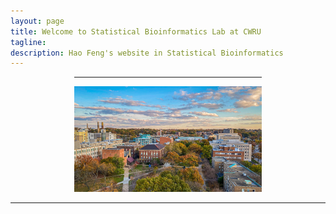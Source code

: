 ```yaml
---
layout: page
title: Welcome to Statistical Bioinformatics Lab at CWRU
tagline: 
description: Hao Feng's website in Statistical Bioinformatics
---
```

<div class="jumbotron">
 

<div style="max-width: 300px;margin-left: auto ; margin-right: auto ;">



---

<div class="container">


<a href="./assets/pics/CWRUcampus.jpg">
<img src="./assets/pics/CWRUcampus.jpg"
title="CWRU" alt="CWRU"/></a>
</div>
        	
</div>

---
